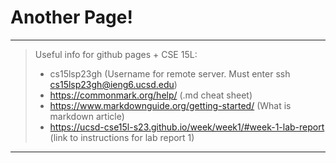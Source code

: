 # Another Page!
---
>
>
> Useful info for github pages + CSE 15L:
> * cs15lsp23gh (Username for remote server. Must enter ssh cs15lsp23gh@ieng6.ucsd.edu)
> * https://commonmark.org/help/ (.md cheat sheet)
> * https://www.markdownguide.org/getting-started/ (What is markdown article)
> * https://ucsd-cse15l-s23.github.io/week/week1/#week-1-lab-report (link to instructions for lab report 1)
>
>
---
